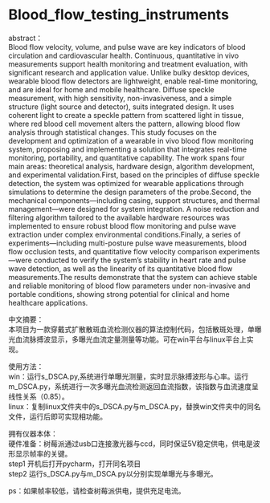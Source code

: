 # Blood_flow_testing_instruments
abstract：  
Blood flow velocity, volume, and pulse wave are key indicators of blood circulation and cardiovascular health. Continuous, quantitative in vivo measurements support health monitoring and treatment evaluation, with significant research and application value. Unlike bulky desktop devices, wearable blood flow detectors are lightweight, enable real-time monitoring, and are ideal for home and mobile healthcare. Diffuse speckle measurement, with high sensitivity, non-invasiveness, and a simple structure (light source and detector), suits integrated design. It uses coherent light to create a speckle pattern from scattered light in tissue, where red blood cell movement alters the pattern, allowing blood flow analysis through statistical changes.
This study focuses on the development and optimization of a wearable in vivo blood flow monitoring system, proposing and implementing a solution that integrates real-time monitoring, portability, and quantitative capability. The work spans four main areas: theoretical analysis, hardware design, algorithm development, and experimental validation.First, based on the principles of diffuse speckle detection, the system was optimized for wearable applications through simulations to determine the design parameters of the probe.Second, the mechanical components—including casing, support structures, and thermal management—were designed for system integration. A noise reduction and filtering algorithm tailored to the available hardware resources was implemented to ensure robust blood flow monitoring and pulse wave extraction under complex environmental conditions.Finally, a series of experiments—including multi-posture pulse wave measurements, blood flow occlusion tests, and quantitative flow velocity comparison experiments—were conducted to verify the system’s stability in heart rate and pulse wave detection, as well as the linearity of its quantitative blood flow measurements.The results demonstrate that the system can achieve stable and reliable monitoring of blood flow parameters under non-invasive and portable conditions, showing strong potential for clinical and home healthcare applications.  

中文摘要：  
本项目为一款穿戴式扩散散斑血流检测仪器的算法控制代码，包括散斑处理，单曝光血流脉搏波显示，多曝光血流定量测量等功能。可在win平台与linux平台上实现。  

使用方法：  
win：运行s_DSCA.py,系统进行单曝光测量，实时显示脉搏波形与心率。运行m_DSCA.py，系统进行一次多曝光血流检测返回血流指数，该指数与血流速度呈线性关系（0.85）。  
linux：复制linux文件夹中的s_DSCA.py与m_DSCA.py，替换win文件夹中的同名文件，运行后即可实现相功能。  

拥有仪器本体：  
硬件准备：树莓派通过usb口连接激光器与ccd，同时保证5V稳定供电，供电是波形显示帧率的关键。  
step1 开机后打开pycharm，打开同名项目  
step2 运行s_DSCA.py与m_DSCA.py以分别实现单曝光与多曝光。  

ps：如果帧率较低，请检查树莓派供电，提供充足电流。
